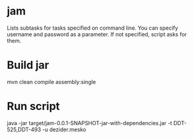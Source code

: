 jam
===

Lists subtasks for tasks specified on command line. You can specify username and password as a parameter. If not specified, script asks for them.

Build jar
=========

mvn clean compile assembly:single

Run script
==========

java -jar target/jam-0.0.1-SNAPSHOT-jar-with-dependencies.jar -t DDT-525,DDT-493 -u dezider.mesko
